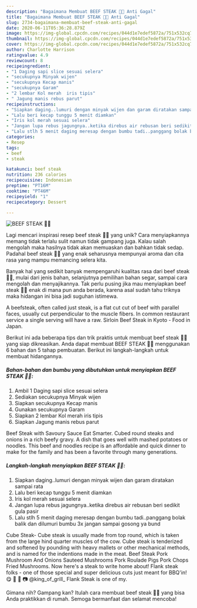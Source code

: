 ```yaml
---
description: "Bagaimana Membuat BEEF STEAK 🥩🌽 Anti Gagal"
title: "Bagaimana Membuat BEEF STEAK 🥩🌽 Anti Gagal"
slug: 2734-bagaimana-membuat-beef-steak-anti-gagal
date: 2020-06-11T05:36:28.879Z
image: https://img-global.cpcdn.com/recipes/044d1e7edef5872a/751x532cq70/beef-steak-🥩🌽-foto-resep-utama.jpg
thumbnail: https://img-global.cpcdn.com/recipes/044d1e7edef5872a/751x532cq70/beef-steak-🥩🌽-foto-resep-utama.jpg
cover: https://img-global.cpcdn.com/recipes/044d1e7edef5872a/751x532cq70/beef-steak-🥩🌽-foto-resep-utama.jpg
author: Charlotte Harrison
ratingvalue: 4.9
reviewcount: 8
recipeingredient:
- "1 Daging sapi slice sesuai selera"
- "secukupnya Minyak wijen"
- "secukupnya Kecap manis"
- "secukupnya Garam"
- "2 lembar Kol merah  iris tipis"
- " Jagung manis rebus parut"
recipeinstructions:
- "Siapkan daging..lumuri dengan minyak wijen dan garam diratakan sampai rata"
- "Lalu beri kecap tunggu 5 menit diamkan"
- "Iris kol merah sesuai selera"
- "Jangan lupa rebus jagungnya..ketika direbus air rebusan beri sedikit gula pasir"
- "Lalu stlh 5 menit daging meresap dengan bumbu tadi..panggang bolak balik dan dilumuri bumbu 3x jangan sampai gosong ya bund"
categories:
- Resep
tags:
- beef
- steak

katakunci: beef steak 
nutrition: 236 calories
recipecuisine: Indonesian
preptime: "PT16M"
cooktime: "PT46M"
recipeyield: "1"
recipecategory: Dessert

---
```



![BEEF STEAK 🥩🌽](https://img-global.cpcdn.com/recipes/044d1e7edef5872a/751x532cq70/beef-steak-🥩🌽-foto-resep-utama.jpg)

Lagi mencari inspirasi resep beef steak 🥩🌽 yang unik? Cara menyiapkannya memang tidak terlalu sulit namun tidak gampang juga. Kalau salah mengolah maka hasilnya tidak akan memuaskan dan bahkan tidak sedap. Padahal beef steak 🥩🌽 yang enak seharusnya mempunyai aroma dan cita rasa yang mampu memancing selera kita.

Banyak hal yang sedikit banyak mempengaruhi kualitas rasa dari beef steak 🥩🌽, mulai dari jenis bahan, selanjutnya pemilihan bahan segar, sampai cara mengolah dan menyajikannya. Tak perlu pusing jika mau menyiapkan beef steak 🥩🌽 enak di mana pun anda berada, karena asal sudah tahu triknya maka hidangan ini bisa jadi suguhan istimewa.

A beefsteak, often called just steak, is a flat cut cut of beef with parallel faces, usually cut perpendicular to the muscle fibers. In common restaurant service a single serving will have a raw. Sirloin Beef Steak in Kyoto - Food in Japan.


Berikut ini ada beberapa tips dan trik praktis untuk membuat beef steak 🥩🌽 yang siap dikreasikan. Anda dapat membuat BEEF STEAK 🥩🌽 menggunakan 6 bahan dan 5 tahap pembuatan. Berikut ini langkah-langkah untuk membuat hidangannya.

<!--inarticleads1-->

##### Bahan-bahan dan bumbu yang dibutuhkan untuk menyiapkan BEEF STEAK 🥩🌽:

1. Ambil 1 Daging sapi slice sesuai selera
1. Sediakan secukupnya Minyak wijen
1. Siapkan secukupnya Kecap manis
1. Gunakan secukupnya Garam
1. Siapkan 2 lembar Kol merah  iris tipis
1. Siapkan  Jagung manis rebus parut


Beef Steak with Savoury Sauce Eat Smarter. Cubed round steaks and onions in a rich beefy gravy. A dish that goes well with mashed potatoes or noodles. This beef and noodles recipe is an affordable and quick dinner to make for the family and has been a favorite through many generations. 

<!--inarticleads2-->

##### Langkah-langkah menyiapkan BEEF STEAK 🥩🌽:

1. Siapkan daging..lumuri dengan minyak wijen dan garam diratakan sampai rata
1. Lalu beri kecap tunggu 5 menit diamkan
1. Iris kol merah sesuai selera
1. Jangan lupa rebus jagungnya..ketika direbus air rebusan beri sedikit gula pasir
1. Lalu stlh 5 menit daging meresap dengan bumbu tadi..panggang bolak balik dan dilumuri bumbu 3x jangan sampai gosong ya bund


Cube Steak- Cube steak is usually made from top round, which is taken from the large hind quarter muscles of the cow. Cube steak is tenderized and softened by pounding with heavy mallets or other mechanical methods, and is named for the indentions made in the meat. Beef Steak Pork Mushroom And Onions Sauteed Mushrooms Pork Roulade Pigs Pork Chops Fried Mushrooms. Now here&#39;s a steak to write home about! Flank steak folks - one of those special and super delicious cuts just meant for BBQ&#39;in! 😋 🥩 🥩 📷 @king_of_grill_ Flank Steak is one of my. 

Gimana nih? Gampang kan? Itulah cara membuat beef steak 🥩🌽 yang bisa Anda praktikkan di rumah. Semoga bermanfaat dan selamat mencoba!
